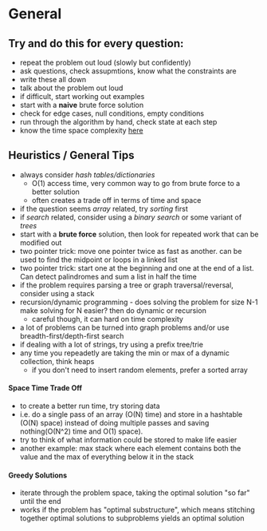 # General

## Try and do this for every question:
- repeat the problem out loud (slowly but confidently)
- ask questions, check assupmtions, know what the constraints are
- write these all down
- talk about the problem out loud
- if difficult, start working out examples
- start with a **naive** brute force solution
- check for edge cases, null conditions, empty conditions
- run through the algorithm by hand, check state at each step
- know the time space complexity [here](complexity.md)


## Heuristics / General Tips
- always consider *hash tables/dictionaries*
    - O(1) access time, very common way to go from brute force to a better solution
    - often creates a trade off in terms of time and space
- if the question seems *array* related, try *sorting* first
- if *search* related, consider using a *binary search* or some variant of *trees*
- start with a **brute force** solution, then look for repeated work that can be modified out
- two pointer trick: move one pointer twice as fast as another.  can be used to find the midpoint or loops in a linked list
- two pointer trick: start one at the beginning and one at the end of a list.  Can detect palindromes and sum a list in half the time
- if the problem requires parsing a tree or graph traversal/reversal, consider using a stack
- recursion/dynamic programming - does solving the problem for size N-1 make solving for N easier?  then do dynamic or recursion
    - careful though, it can hard on time complexity
- a lot of problems can be turned into graph problems and/or use breadth-first/depth-first search
- if dealing with a lot of strings, try using a prefix tree/trie
- any time you repeadetly are taking the min or max of a dynamic collection, think heaps
    - if you don't need to insert random elements, prefer a sorted array

#### Space Time Trade Off
- to create a better run time, try storing data
- i.e. do a single pass of an array (O(N) time) and store in a hashtable (O(N) space) instead of doing multiple passes and saving nothing(O(N^2) time and O(1) space).
- try to think of what information could be stored to make life easier
- another example:  max stack where each element contains both the value and the max of everything below it in the stack

#### Greedy Solutions
- iterate through the problem space, taking the optimal solution "so far" until the end
- works if the problem has "optimal substructure", which means stitching together optimal solutions to subproblems yields an optimal solution

 